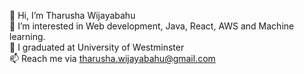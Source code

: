 👋 Hi, I’m Tharusha Wijayabahu\
👀 I’m interested in Web development, Java, React, AWS and Machine learning. \
🌱 I graduated at University of Westminster\
📫 Reach me via tharusha.wijayabahu@gmail.com
